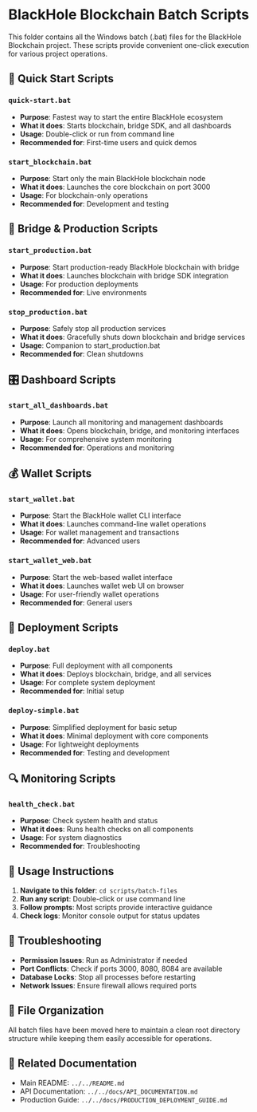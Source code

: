 # BlackHole Blockchain Batch Scripts

This folder contains all the Windows batch (.bat) files for the BlackHole Blockchain project. These scripts provide convenient one-click execution for various project operations.

## 🚀 Quick Start Scripts

### `quick-start.bat`
- **Purpose**: Fastest way to start the entire BlackHole ecosystem
- **What it does**: Starts blockchain, bridge SDK, and all dashboards
- **Usage**: Double-click or run from command line
- **Recommended for**: First-time users and quick demos

### `start_blockchain.bat`
- **Purpose**: Start only the main BlackHole blockchain node
- **What it does**: Launches the core blockchain on port 3000
- **Usage**: For blockchain-only operations
- **Recommended for**: Development and testing

## 🌉 Bridge & Production Scripts

### `start_production.bat`
- **Purpose**: Start production-ready BlackHole blockchain with bridge
- **What it does**: Launches blockchain with bridge SDK integration
- **Usage**: For production deployments
- **Recommended for**: Live environments

### `stop_production.bat`
- **Purpose**: Safely stop all production services
- **What it does**: Gracefully shuts down blockchain and bridge services
- **Usage**: Companion to start_production.bat
- **Recommended for**: Clean shutdowns

## 🎛️ Dashboard Scripts

### `start_all_dashboards.bat`
- **Purpose**: Launch all monitoring and management dashboards
- **What it does**: Opens blockchain, bridge, and monitoring interfaces
- **Usage**: For comprehensive system monitoring
- **Recommended for**: Operations and monitoring

## 💰 Wallet Scripts

### `start_wallet.bat`
- **Purpose**: Start the BlackHole wallet CLI interface
- **What it does**: Launches command-line wallet operations
- **Usage**: For wallet management and transactions
- **Recommended for**: Advanced users

### `start_wallet_web.bat`
- **Purpose**: Start the web-based wallet interface
- **What it does**: Launches wallet web UI on browser
- **Usage**: For user-friendly wallet operations
- **Recommended for**: General users

## 🚢 Deployment Scripts

### `deploy.bat`
- **Purpose**: Full deployment with all components
- **What it does**: Deploys blockchain, bridge, and all services
- **Usage**: For complete system deployment
- **Recommended for**: Initial setup

### `deploy-simple.bat`
- **Purpose**: Simplified deployment for basic setup
- **What it does**: Minimal deployment with core components
- **Usage**: For lightweight deployments
- **Recommended for**: Testing and development

## 🔍 Monitoring Scripts

### `health_check.bat`
- **Purpose**: Check system health and status
- **What it does**: Runs health checks on all components
- **Usage**: For system diagnostics
- **Recommended for**: Troubleshooting

## 📝 Usage Instructions

1. **Navigate to this folder**: `cd scripts/batch-files`
2. **Run any script**: Double-click or use command line
3. **Follow prompts**: Most scripts provide interactive guidance
4. **Check logs**: Monitor console output for status updates

## 🔧 Troubleshooting

- **Permission Issues**: Run as Administrator if needed
- **Port Conflicts**: Check if ports 3000, 8080, 8084 are available
- **Database Locks**: Stop all processes before restarting
- **Network Issues**: Ensure firewall allows required ports

## 📁 File Organization

All batch files have been moved here to maintain a clean root directory structure while keeping them easily accessible for operations.

## 🔗 Related Documentation

- Main README: `../../README.md`
- API Documentation: `../../docs/API_DOCUMENTATION.md`
- Production Guide: `../../docs/PRODUCTION_DEPLOYMENT_GUIDE.md`
